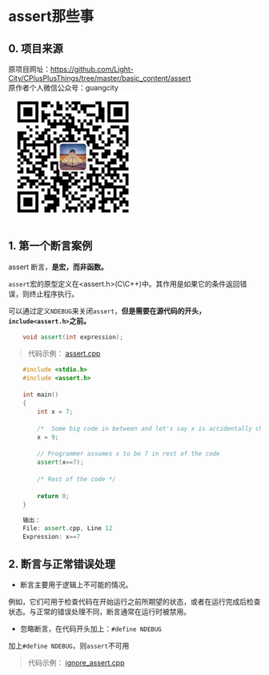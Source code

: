 # assert那些事

## 0. 项目来源

原项目网址：<https://github.com/Light-City/CPlusPlusThings/tree/master/basic_content/assert>  
原作者个人微信公众号：guangcity  
![guangcity](https://github.com/Vuean/CPlusPlusThings/blob/master/basic_content/8.%20vptr_vtable/img/wechat.jpg)

## 1. 第一个断言案例

assert 断言，**是宏，而非函数。**

`assert`宏的原型定义在<assert.h>(C\C++)中。其作用是如果它的条件返回错误，则终止程序执行。

可以通过定义`NDEBUG`来关闭`assert`，**但是需要在源代码的开头，`include<assert.h>`之前。**

```C++
    void assert(int expression);
```

> 代码示例：
[assert.cpp](https://github.com/Vuean/CPlusPlusThings/blob/master/basic_content/11.%20assert/assert.cpp)

```C++
    #include <stdio.h>
    #include <assert.h>

    int main()
    {
        int x = 7;

        /*  Some big code in between and let's say x is accidentally changed to 9 */
        x = 9;

        // Programmer assumes x to be 7 in rest of the code
        assert(x==7);

        /* Rest of the code */

        return 0;
    }
```

```C++
    输出：
    File: assert.cpp, Line 12
    Expression: x==7
```

## 2. 断言与正常错误处理

- 断言主要用于逻辑上不可能的情况。

例如，它们可用于检查代码在开始运行之前所期望的状态，或者在运行完成后检查状态。与正常的错误处理不同，断言通常在运行时被禁用。

- 忽略断言，在代码开头加上：`#define NDEBUG`

加上`#define NDEBUG`，则`assert`不可用

> 代码示例：
[ignore_assert.cpp](https://github.com/Vuean/CPlusPlusThings/blob/master/basic_content/11.%20assert/ignore_assert.cpp)
